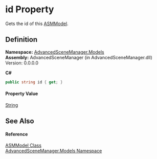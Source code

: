# id Property


Gets the id of this <a href="T_AdvancedSceneManager_Models_ASMModel.md">ASMModel</a>.



## Definition
**Namespace:** <a href="N_AdvancedSceneManager_Models.md">AdvancedSceneManager.Models</a>  
**Assembly:** AdvancedSceneManager (in AdvancedSceneManager.dll) Version: 0.0.0.0

**C#**
``` C#
public string id { get; }
```



#### Property Value
<a href="https://learn.microsoft.com/dotnet/api/system.string" target="_blank" rel="noopener noreferrer">String</a>

## See Also


#### Reference
<a href="T_AdvancedSceneManager_Models_ASMModel.md">ASMModel Class</a>  
<a href="N_AdvancedSceneManager_Models.md">AdvancedSceneManager.Models Namespace</a>  

